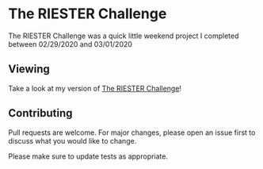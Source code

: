 # The RIESTER Challenge

The RIESTER Challenge was a quick little weekend project I completed between 02/29/2020 and 03/01/2020

## Viewing

Take a look at my version of [The RIESTER Challenge](#)!

## Contributing
Pull requests are welcome. For major changes, please open an issue first to discuss what you would like to change.

Please make sure to update tests as appropriate.